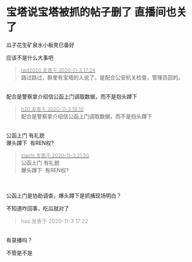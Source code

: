 # 宝塔说宝塔被抓的帖子删了 直播间也关了


瓜子花生矿泉水小板凳已备好

应该不是什么大事吧

<div class="quote"><blockquote><font size="2"><a href="https://www.hostloc.com/forum.php?mod=redirect&amp;goto=findpost&amp;pid=9396771&amp;ptid=761894" target="_blank"><font color="#999999">lwd2020 发表于 2020-11-3 17:24</font></a></font><br />
路过路过，群里有宝塔的人说了，是配合公安机关检查，管理员回的。</blockquote></div><br />
配合是警察拿介绍信公函上门调取数据，而不是抱头蹲下<img src="static/image/smiley/default/lol.gif" smilieid="12" border="0" alt="" />

<div class="quote"><blockquote><font size="2"><a href="https://www.hostloc.com/forum.php?mod=redirect&amp;goto=findpost&amp;pid=9397547&amp;ptid=761894" target="_blank"><font color="#999999">h20 发表于 2020-11-3 19:10</font></a></font><br />
配合是警察拿介绍信公函上门调取数据，而不是抱头蹲下</blockquote></div><br />
公函上门 有礼貌<br />
爆头蹲下&nbsp;&nbsp;有REN权?

<div class="quote"><blockquote><font size="2"><a href="https://www.hostloc.com/forum.php?mod=redirect&amp;goto=findpost&amp;pid=9398553&amp;ptid=761894" target="_blank"><font color="#999999">xiaohi 发表于 2020-11-3 21:50</font></a></font><br />
公函上门 有礼貌<br />
爆头蹲下&nbsp;&nbsp;有REN权?</blockquote></div><br />
<br />
公函上门是协助调查，爆头蹲下是抓捕现场明白？

不知道咋回事，吃瓜就对了

<div class="quote"><blockquote><font color="#999999">has 发表于 2020-11-3 17:22</font><br />
<font color="#999999"></font></blockquote></div><br />
有录播吗？

不管是不是

